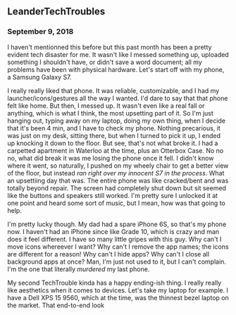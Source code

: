 ## LeanderTechTroubles

### September 9, 2018

I haven't mentionned this before but this past month has been a pretty evident tech disaster for me. It wasn't like I messed something up, uploaded something I shouldn't have, or didn't save a word document; all my problems have been with physical hardware. Let's start off with my phone, a Samsung Galaxy S7.

I really really liked that phone. It was reliable, customizable, and I had my launcher/icons/gestures all the way I wanted. I'd dare to say that that phone felt like home. But then, I messed up. It wasn't even like a real fall or anything, which is what I think, the most upsetting part of it. So I'm just hanging out, typing away on my laptop, doing my own thing, when I decide that it's been 4 min, and I have to check my phone. Nothing precarious, it was just on my desk, sitting there, but when I turned to pick it up, I ended up knocking it down to the floor. But see, that's not what broke it. I had a carpetted apartment in Waterloo at the time, plus an Otterbox Case. No no no, what did break it was me losing the phone once it fell. I didn't know where it went, so naturally, I pushed on my wheely chair to get a better view of the floor, but instead  _ran right over my innocent S7 in the process_. What an upsettiing day that was. The entire phone was like cracked/bent and was totally beyond repair. The screen had completely shut down but sit seemed like the buttons and speakers still worked. I'm pretty sure I unlocked it at one point and heard some sort of music, but I mean, how was that going to help.

I'm pretty lucky though. My dad had a spare iPhone 6S, so that's my phone now. I haven't had an iPhone since like Grade 10, which is crazy and man does it feel different. I have so many little gripes with this guy. Why can't I move icons whereever I want? Why can't I remove the app names; the icons are different for a reason! Why can't I hide apps? Why can't I close all background apps at once? Man, I'm just not used to it, but I can't complain. I'm the one that literally _murdered_ my last phone.

My second TechTrouble kinda has a happy ending-ish thing. I really really like aesthetics when it comes to devices. Let's take my laptop for example. I have a Dell XPS 15 9560, which at the time, was the thinnest bezel laptop on the market. That end-to-end look 